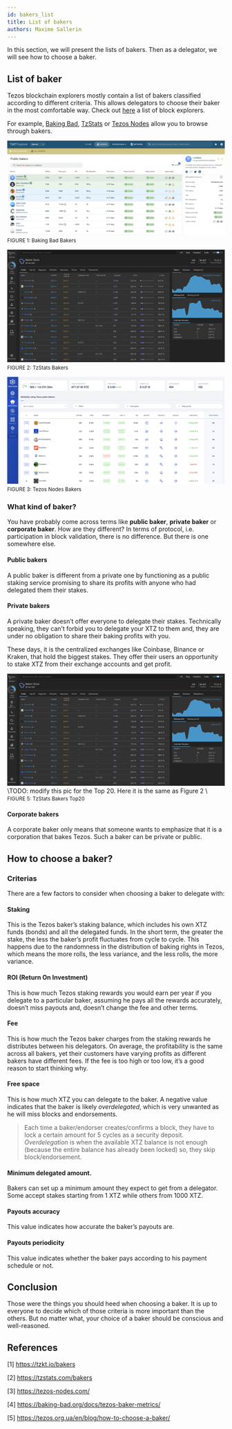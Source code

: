 ```yaml
---
id: bakers_list
title: List of bakers
authors: Maxime Sallerin
---
```


In this section, we will present the lists of bakers. Then as a delegator, we will see how to choose a baker.

## List of baker

Tezos blockchain explorers mostly contain a list of bakers classified according to different criteria. This allows delegators to choose their baker in the most comfortable way. Check out [here](/explorer/available-tezos-indexers) a list of block explorers.

For example, [Baking Bad](https://tzkt.io/bakers/), [TzStats](https://tzstats.com/bakers) or [Tezos Nodes](https://tezos-nodes.com/) allow you to browse through bakers.

![](../../static/img/baking/baking_bad_bakers.png)
<small className="figure">FIGURE 1: Baking Bad Bakers</small>

![](../../static/img/baking/tzstats_bakers.png)
<small className="figure">FIGURE 2: TzStats Bakers</small>

![](../../static/img/baking/tezos_node_bakers.png)
<small className="figure">FIGURE 3: Tezos Nodes Bakers</small>

### What kind of baker?

You have probably come across terms like **public baker**, **private baker** or **corporate baker**. How are they different? In terms of protocol, i.e. participation in block validation, there is no difference. But there is one somewhere else.

#### Public bakers

A public baker is different from a private one by functioning as a public staking service promising to share its profits with anyone who had delegated them their stakes.

#### Private bakers

A private baker doesn’t offer everyone to delegate their stakes. Technically speaking, they can’t forbid you to delegate your XTZ to them and, they are under no obligation to share their baking profits with you.

These days, it is the centralized exchanges like Coinbase, Binance or Kraken, that hold the biggest stakes. They offer their users an opportunity to stake XTZ from their exchange accounts and get profit.

![](../../static/img/baking/tzstats_bakers.png)
\\TODO: modify this pic for the Top 20. Here it is the same as Figure 2 \\ <small className="figure">FIGURE 5: TzStats Bakers Top20</small>

#### Corporate bakers

A corporate baker only means that someone wants to emphasize that it is a corporation that bakes Tezos. Such a baker can be private or public.

## How to choose a baker?

### Criterias

There are a few factors to consider when choosing a baker to delegate with:

#### Staking

This is the Tezos baker’s staking balance, which includes his own XTZ funds (bonds) and all the delegated funds. In the short term, the greater the stake, the less the baker’s profit fluctuates from cycle to cycle. This happens due to the randomness in the distribution of baking rights in Tezos, which means the more rolls, the less variance, and the less rolls, the more variance.

#### ROI (Return On Investment)

This is how much Tezos staking rewards you would earn per year if you delegate to a particular baker, assuming he pays all the rewards accurately, doesn’t miss payouts and, doesn’t change the fee and other terms.

#### Fee

This is how much the Tezos baker charges from the staking rewards he distributes between his delegators. On average, the profitability is the same across all bakers, yet their customers have varying profits as different bakers have different fees. If the fee is too high or too low, it’s a good reason to start thinking why.

#### Free space

This is how much XTZ you can delegate to the baker. A negative value indicates that the baker is likely _overdelegated_, which is very unwanted as he will miss blocks and endorsements.

> Each time a baker/endorser creates/confirms a block, they have to lock a certain amount for 5 cycles as a security deposit. _Overdelegation_ is when the available XTZ balance is not enough (because the entire balance has already been locked) so, they skip block/endorsement.

#### Minimum delegated amount.

Bakers can set up a minimum amount they expect to get from a delegator. Some accept stakes starting from 1 XTZ while others from 1000 XTZ.

#### Payouts accuracy

This value indicates how accurate the baker’s payouts are.

#### Payouts periodicity

This value indicates whether the baker pays according to his payment schedule or not.

## Conclusion

Those were the things you should heed when choosing a baker. It is up to everyone to decide which of those criteria is more important than the others. But no matter what, your choice of a baker should be conscious and well-reasoned.

## References

[1] https://tzkt.io/bakers

[2] https://tzstats.com/bakers

[3] https://tezos-nodes.com/

[4] https://baking-bad.org/docs/tezos-baker-metrics/

[5] https://tezos.org.ua/en/blog/how-to-choose-a-baker/
